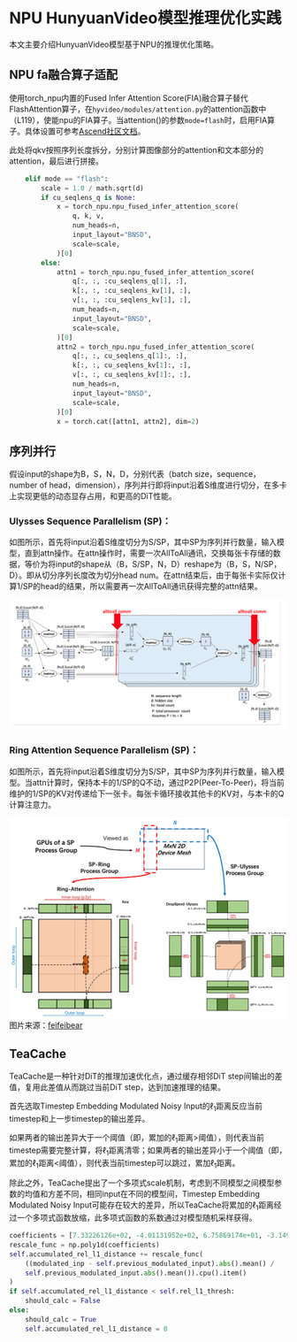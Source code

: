 # NPU HunyuanVideo模型推理优化实践

本文主要介绍HunyuanVideo模型基于NPU的推理优化策略。

## NPU fa融合算子适配

使用torch_npu内置的Fused Infer Attention Score(FIA)融合算子替代FlashAttention算子，在`hyvideo/modules/attention.py`的attention函数中（L119），使能npu的FIA算子。当attention()的参数`mode=flash`时，启用FIA算子。具体设置可参考[Ascend社区文档](https://www.hiascend.com/document/detail/zh/Pytorch/710/apiref/torchnpuCustomsapi/context/torch_npu-npu_fused_infer_attention_score.md)。

此处将qkv按照序列长度拆分，分别计算图像部分的attention和文本部分的attention，最后进行拼接。

```python
    elif mode == "flash":
        scale = 1.0 / math.sqrt(d)
        if cu_seqlens_q is None:
            x = torch_npu.npu_fused_infer_attention_score(
                q, k, v,
                num_heads=n,
                input_layout="BNSD",
                scale=scale,
            )[0]
        else:
            attn1 = torch_npu.npu_fused_infer_attention_score(
                q[:, :, :cu_seqlens_q[1], :],
                k[:, :, :cu_seqlens_kv[1], :],
                v[:, :, :cu_seqlens_kv[1], :],
                num_heads=n,
                input_layout="BNSD",
                scale=scale,
            )[0]
            attn2 = torch_npu.npu_fused_infer_attention_score(
                q[:, :, cu_seqlens_q[1]:, :],
                k[:, :, cu_seqlens_kv[1]:, :],
                v[:, :, cu_seqlens_kv[1]:, :],
                num_heads=n,
                input_layout="BNSD",
                scale=scale,
            )[0]
            x = torch.cat([attn1, attn2], dim=2)
```

## 序列并行

假设input的shape为B，S，N，D，分别代表（batch size，sequence，number of head，dimension），序列并行即将input沿着S维度进行切分，在多卡上实现更低的动态显存占用，和更高的DiT性能。

### Ulysses Sequence Parallelism (SP)：

如图所示，首先将input沿着S维度切分为S/SP，其中SP为序列并行数量，输入模型，直到attn操作。在attn操作时，需要一次AllToAll通讯，交换每张卡存储的数据，等价为将input的shape从（B，S/SP，N，D）reshape为（B，S，N/SP，D）。即从切分序列长度改为切分head num。在attn结束后，由于每张卡实际仅计算1/SP的head的结果，所以需要再一次AllToAll通讯获得完整的attn结果。

![](figures/ulysses.png)

### Ring Attention Sequence Parallelism (SP)：

如图所示，首先将input沿着S维度切分为S/SP，其中SP为序列并行数量，输入模型。当attn计算时，保持本卡的1/SP的Q不动，通过P2P(Peer-To-Peer)，将当前维护的1/SP的KV对传递给下一张卡。每张卡循环接收其他卡的KV对，与本卡的Q计算注意力。

![](figures/ring.png)
图片来源：[feifeibear](https://github.com/feifeibear/long-context-attention)

## TeaCache

TeaCache是一种针对DiT的推理加速优化点，通过缓存相邻DiT step间输出的差值，复用此差值从而跳过当前DiT step，达到加速推理的结果。

首先选取Timestep Embedding Modulated Noisy Input的$\ell_1$距离反应当前timestep和上一步timestep的输出差异。

如果两者的输出差异大于一个阈值（即，累加的$\ell_1$距离>阈值），则代表当前timestep需要完整计算，将$\ell_1$距离清零；如果两者的输出差异小于一个阈值（即，累加的$\ell_1$距离<阈值），则代表当前timestep可以跳过，累加$\ell_1$距离。

除此之外，TeaCache提出了一个多项式scale机制，考虑到不同模型之间模型参数的均值和方差不同，相同input在不同的模型间，Timestep Embedding Modulated Noisy Input可能存在较大的差异，所以TeaCache将累加的$\ell_1$距离经过一个多项式函数放缩，此多项式函数的系数通过对模型随机采样获得。

```python
coefficients = [7.33226126e+02, -4.01131952e+02, 6.75869174e+01, -3.14987800e+00, 9.61237896e-02]
rescale_func = np.poly1d(coefficients)
self.accumulated_rel_l1_distance += rescale_func(
    ((modulated_inp - self.previous_modulated_input).abs().mean() /
    self.previous_modulated_input.abs().mean()).cpu().item()
)
if self.accumulated_rel_l1_distance < self.rel_l1_thresh:
    should_calc = False
else:
    should_calc = True
    self.accumulated_rel_l1_distance = 0
```